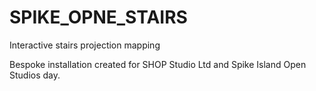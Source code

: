 # SPIKE_OPNE_STAIRS
Interactive stairs projection mapping

Bespoke installation created for SHOP Studio Ltd and Spike Island Open Studios day.
